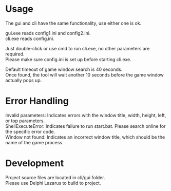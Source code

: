 # Usage

The gui and cli have the same functionality, use either one is ok.

gui.exe reads config1.ini and config2.ini.\
cli.exe reads config.ini.

Just double-click or use cmd to run cli.exe, no other parameters are required.\
Please make sure config.ini is set up before starting cli.exe.

Default timeout of game window search is 40 seconds.\
Once found, the tool will wait another 10 seconds before the game window actually pops up.

# Error Handling

Invalid parameters: Indicates errors with the window title, width, height, left, or top parameters.\
ShellExecuteError: Indicates failure to run start.bat. Please search online for the specific error code.\
Window not found: Indicates an incorrect window title, which should be the name of the game process.

# Development

Project source files are located in cli/gui folder.\
Please use Delphi Lazarus to build to project.